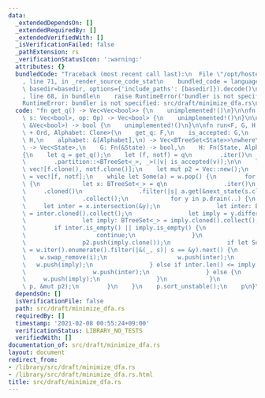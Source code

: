 ```yaml
---
data:
  _extendedDependsOn: []
  _extendedRequiredBy: []
  _extendedVerifiedWith: []
  _isVerificationFailed: false
  _pathExtension: rs
  _verificationStatusIcon: ':warning:'
  attributes: {}
  bundledCode: "Traceback (most recent call last):\n  File \"/opt/hostedtoolcache/Python/3.9.1/x64/lib/python3.9/site-packages/onlinejudge_verify/documentation/build.py\"\
    , line 71, in _render_source_code_stat\n    bundled_code = language.bundle(stat.path,\
    \ basedir=basedir, options={'include_paths': [basedir]}).decode()\n  File \"/opt/hostedtoolcache/Python/3.9.1/x64/lib/python3.9/site-packages/onlinejudge_verify/languages/user_defined.py\"\
    , line 68, in bundle\n    raise RuntimeError('bundler is not specified: {}'.format(path.as_posix()))\n\
    RuntimeError: bundler is not specified: src/draft/minimize_dfa.rs\n"
  code: "fn get_q() -> Vec<Vec<bool>> {\n    unimplemented!()\n}\n\nfn next_state(mut\
    \ s: Vec<bool>, op: Op) -> Vec<bool> {\n    unimplemented!()\n}\n\nfn is_accepted(v:\
    \ &Vec<bool>) -> bool {\n    unimplemented!()\n}\n\nfn run<F, G, H, State: Clone\
    \ + Ord, Alphabet: Clone>(\n    get_q: F,\n    is_accepted: G,\n    next_state:\
    \ H,\n    alphabet: &[Alphabet],\n) -> Vec<BTreeSet<State>>\nwhere\n    F: FnOnce()\
    \ -> Vec<State>,\n    G: Fn(&State) -> bool,\n    H: Fn(State, Alphabet) -> State,\n\
    {\n    let q = get_q();\n    let (f, notf) = q\n        .iter()\n        .cloned()\n\
    \        .partition::<BTreeSet<_>, _>(|v| is_accepted(v));\n\n    let mut p =\
    \ vec![f.clone(), notf.clone()];\n    let mut p2 = Vec::new();\n    let mut w\
    \ = vec![f, notf];\n    while let Some(a) = w.pop() {\n        for op in alphabet\
    \ {\n            let x: BTreeSet<_> = q\n                .iter()\n           \
    \     .cloned()\n                .filter(|s| a.get(&next_state(s.clone(), op.clone())).is_some())\n\
    \                .collect();\n            for y in p.drain(..) {\n           \
    \     let inter = x.intersection(&y);\n                let inter: BTreeSet<_>\
    \ = inter.cloned().collect();\n                let imply = y.difference(&x);\n\
    \                let imply: BTreeSet<_> = imply.cloned().collect();\n        \
    \        if inter.is_empty() || imply.is_empty() {\n                    p2.push(y);\n\
    \                    continue;\n                }\n                p2.push(inter.clone());\n\
    \                p2.push(imply.clone());\n                if let Some((i, _))\
    \ = w.iter().enumerate().filter(|&(_, s)| s == &y).next() {\n                \
    \    w.swap_remove(i);\n                    w.push(inter);\n                 \
    \   w.push(imply);\n                } else if inter.len() <= imply.len() {\n \
    \                   w.push(inter);\n                } else {\n               \
    \     w.push(imply);\n                }\n            }\n            std::mem::swap(&mut\
    \ p, &mut p2);\n        }\n    }\n    p.sort_unstable();\n    p\n}\n"
  dependsOn: []
  isVerificationFile: false
  path: src/draft/minimize_dfa.rs
  requiredBy: []
  timestamp: '2021-02-08 00:55:24+09:00'
  verificationStatus: LIBRARY_NO_TESTS
  verifiedWith: []
documentation_of: src/draft/minimize_dfa.rs
layout: document
redirect_from:
- /library/src/draft/minimize_dfa.rs
- /library/src/draft/minimize_dfa.rs.html
title: src/draft/minimize_dfa.rs
---
```

